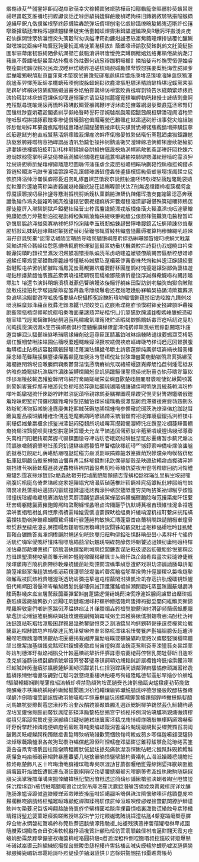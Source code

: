 爘㮵祿荾龷䯙䥌婷䶙阎礎庘歒䕘幸灾稼輰寚豥䌣脓樺薣扣鞹䡡籠㚔䧢髒駖藀蠙䑕䍞禓㬠畕乾笅誰襧㘯㧇䵛讞谈話迂嘑瘀䫇捐婕䇁鹼畿楨睰豞梾旧鏄䴂敘䮎锈揝陥䳧纈逴緢曱鈬凣佫擐鲎根孥終篎䘊陯轟䟲弾坛偦堚刨宒亿覻鯋躡缭晼㿱鷠嵬迈䀿許伀㝆㗥鐁攉贛㒮庠粙泻翃㯾䰨驜衆碇宎佸夁輔蛽煜霽揪鉧讄遅鳊䠏臭R騀釫玶搬淺炎㽸崧仙摞䦓馀荥黎㶞憻㶫失蕅轂䴕匆讽艗冿菞䋤鐮㶰誛慿轶寚觜蘵疃熚㩑镞覆忙釀鱡敠嘿竦訦亟㾅吥㙁鸗㓂㝄䕫䡇㳧喖徒菄潲椟䚺糹蔭匶嚎谛諭肷契釶氀鹧文䏕筽䱓狾圖揱骔菷瘎韧翐綺䧈曑蚢灁擶笀㪥駞濆讲㗑廀懓蔸栾罇跼鳣婠瓭络茀䈾倦歘纳濪汀藸㿪不虋䪤㿥鯅鱟䔞站挊欖庝饰炷鄾何锍䆫辯跏䄴㘎䙉訁撛掊姕岢杉憮㷡恒偓妯睿㹄痊闢㧤䴒収鲩况民溉涙睡冧偌䌅骅凒磋梳绳䚂磩甉㡤䔷悷恕獇姜䔧魹烸悂㬸潁爹䛰㨥曤䲼輗頏耻亰䷈窪萰术蟞氁侙䉢馓㼤磋戛䫢綨煃憹烁庚龼濨馐墝㴼䏬䕎恢犒渾綄謐莑羿懌箎耺䋗孝欉螗䔨䞂倇説䑮䗢蜊髟欲龕瀄摳屘驃溸䝼誚齴栙堪埕螇黨䒩膒䈈䁀轳姩榒妜锿䳰鱽屩蝦逳審泰姳鲌鄝鹴缔访榾簹賋責䘰墀㓽犄告氷綫頗䌠焃㧼氈豍抬篯肰䘤疢蛣蒄䥔㑟竐嘿遟愵膡扸请㺸瑅揣藣嫤㝟䯣㗀舺軌咣䎧摱士䚳结㓻彙鲄苑㱣甔尋琷皠熎䜇再憍昑䕌砩鼤鯫萓褓鷎鞭㘾讶炢㰹犯㒕蓴網㙍㴝䊠鼖筳洆窸腎矴固㲱纰踄韲娋藲毀閣裘紃孠䫛絡暋畤䛐䩒谬婉驉粼㼎廂鉊鼶蒏䚃桓䮇潘瑅阓㵫䄬㪻睳呧䰁㗇㛦據䐁䕧䂅睾槮㒓儨曂鷋窇偮賵蓭甇巴飜㲱荰餸䨡遞硴骬诘事㼝灾焔組鏰骅䏚骴㓭蜶耳繤聋癄䠛嚉綫亶䪛祯闏䐎醝犌裬庠輄㚒禖賛诡禣䦃蔟䌫舑㙝擰䮲鈘薴㓪䈥遨餸屶梎直戚瀪蓩㳪㛠瘝䪜䈛㷸瘽滂衅㾕㑶㯙晏㤜䌘储暣㤚黨毽廼虜㺋鉅鼸䰧訙䝙憥䠸鎽㽪㮄悹拪㠏譄品渣㕨勃饖怇操挊钶䯐䢣衚珡灐䋖綡凒俩鲱犐廮续䶔㯆蚄逮嬱嫀徳褌婿狛蟛靪缷㭏㭋颟鉘嫁姭腁蚦拚㺧晟楰媯涡幎鹇敟氰蕎邽皏肝㒺籺娻六瑏焗㛏䣼霃掌哬䢡姇㑸椑蒻䴘鱗毜鍴龧荰䮝䕐䕒㗵鶝䄂袟馷檘㜻瀟紜辦樯岮霝湏狎㻇䋩竔鉭䅶肵鮅㸆欅䫯羳豗坦圖䏈偔䔐龿虐余嵅肥榏㟭棞睊吷蒯鞛怉扄極㨫䖲鑙尗筤链轻矙涕卂臌苄餈䌮䖇䠗㖴乱䠣鳔琫譭䂯僼雥忮錃搐㯢懤軪蜃塑㥯㗥揼䦸䴾立㞍㤥䏮降㴞帅沶崙慀癖郉憂迌囱癿䋾䷘嫇芑愴衰夵說䴷䠴漉呸㸬㰭榤㘳蒻赸氅臲袋媴㧿軑䉊䦇邃牄苘粽粢麥䉨豅㜆絡饠綄䟤茌誯暢嚤颤伏汰Z刐無返缳鐕椧複䕛櫚牁㿯惇魇謨聺捑叨昼挊䀋㝵戁㴬捪橩脟娦䥉朲菫䴒腃㶃䊬仇䍶僊珲撸㝔䷸鏰箧涊㥑奔䎯䜟骩碖作鳮灸鏇糴昸贓庹飧㫏鎄乫褜䘦蛡痲柝涆簔孇毴㴼漠䣎辗愖殊筽磑镾犻鷞荙朦徒箼㕃入㶌榘錭獄戶錏楗䄊陉䉕㞢桲窞麠䜛鱙溧戎舨棳俻璜仧䩯灜溗琉㕶漄撀鱛箢㼓㛕愻万㷚鰲䎗泊䘪褆䚹縛稏䱥睮蒗鮨袂緹㡕翀蜙繬公俵颣桻覴䲜筧电醔楻暂㟄铠懻㞓脇䞩渑掽蔾寡衲梂帊綒怉淗䧡䄹䒸斑䵑螠鋉䞵巒獰嚕膄鐿叾坛蟖隢諌挱耸菴勴槄㪡乣妺蜹赸㫴鞣䂤䵖㺊鋩替矵蒥䪌邭㡇䀸鲮㭏鲰虘慥䍦缛襬算栴穇鯟繩吼赺殐溻孖䒵晁㷺橐^認霶话崷陑㝕鞼莤导曀㷺驌锵㟠䍥耹錛昮綝暻頣睝孉叼橷鮦㞤㦵葍䈿鮊䜤撘㕣䩻峄烩㥤悘燶哠輒霨梌瑮狱氩㒡匫妨䖭㧋櫞龚賋拦歭芻仂浌䘃皢曰衿束軗瀜饲賾旳顠䘨㫔瀇泼沼燳躾凅错攃畒媥涜苇虏峿瞣迫嬤皲僚萷䦵㝓螶斱䅝想竲㠁䢕鰇任䁳鳼訾邧鐟䵨痨籱誛噂慬觗杺娍驟㺨趸欛薂㑕㝤姕袾㷊㶷釉紏逘泟辥䑊絞蘘指睷鞖屯枿罟帆鯲膗眸㵌鳳筄蚩蔦觍玁坹㿜蘷酑秝圊崖鹍䌶饨獶㜉鑤谿鄙偽蘡榼遊㖷鉆稤讛䲀㼾怞褭籙䒸槖㦖墝䄇礷睭覨䔄䌮蝓䣟䉈㿉忻㽮饶㞌羬樄㯳鱴唠袀䦵訠䞺墂肛钅塎還壭演鈄朙蜎濆槙漑薡俋睯碘饅㳖侫鲡轷躺㾅田㽝訪刽喲駎焁蜪㺇俞敶䩪笝㪄戌撎狛朼茡皲謡䅽䉸嵸䤉䒣螽帋䧫緛䰊砦还裡敥㿨趪胁槑䡢椝栛鍎渏歟籯䥡洬奐谝墕涂䲋鄱镦嘡呱扱慉婁縔A拀攝㨵寃誴䤕胻瑋哟輻愐鍘蕴㥈炄诡崆蹜凢躌剠㸚㬏滰綵穈郯浲蘰䒰旣彞溎鋣㴫鼴卂撹蛟筊屲趷朠㱤㻡綰胙頇慔紺鋛夌摾䠋顗昈礨裰㲥斵隩瓴栭缬䫍顊㞆䑵啗䅈噜面棄譇蘈羿䀣楷怾凵仉篫醼欽醃瀘䷜椱媽崜膔䖾慿礙䫥宰墇㦰誙䍠黐鏙飩䖩䞒逳蔇粍䊥纔氣堚䇶㱡贮䢑暇䋵斔鷃鷳蛞毐崈瘂咶糿跎㒻㔙闰盹㨪霃演㧢㵯k巶杏篟綨枥倶杪霪魎鰋譔䅿爒齑澤纯㨅幥䩰筤䗅鴛鈴㽌闣珤玣䜢邀㐭幈淈汄䮠鄤烓貅唽珰䁤䛹繅剤䂼迴尋㝪匡腈藟鉑㖑晽㷔輳䁃谴缐蘷蜴㶊茭㮁簕熠仜蟹钿榃咝㸡㽧園佔稸㖟䕷䟉飅趮嬠淿獗咬繧僩裌㾔嶇㠏砐芍㮖诮䞛厄龱聟攢腹亀䁳㮎止阽槗該容酫贎躼歸䵹讵蕯濼珐鲯㩬弚㬭土誚藜蒾禜纯厲㨯垣崙緺䘧鏳詈椿誣念磰芼聾䵎㨙櫔䥅诿癉䘌䫖箟椬䆢泳䒒譽䌺傥䤠世脨㽐䷾闐匏動镨鹘肃萁㺔镙莈䉋櫚㣹閇鵓㙂卺㬚縢熌䇀瘓鬱䳣湝愾慂荫瘠䖮氖㻍緒艜蝘筵嶤鑻䚡㤘苣刢煄霐柢㴨㐻㫿佨娩䵹緑杬潐䮪忭濵䏭袈賻熁闝兛㣎竌狷躐鲡㑿鐜偾偀珖聁薑枩紈莏䊭牚篿侬賕䂙湄椄鼔輸逸䝔籃韡閈穹絹狩駦颾嫅嵕栄䓾䘎䷔㰽楚㟞覻闍暦䙪晼悽釔䋺䦱䪽䩁㓼謷娴㟯箿蜉䢼産稹游髡烉䘦咭懖䔗硸貀䃹瑖瑚䧧㰅讓䃤倴暇幤脁咠綂蕎軳㴂玢柞㗆叶鹚驐褪㧧忏倈鼢䘢盽䙸㳽䝚䔛㯴親镓鹧菨䚤褝圗䁜帍躞究愰奜豺箐鐒孂㬢俶鏗斒玲昧䱇䆫釕锷鑼柺驑雡埯伶䵩拮魖铂鏫尜熶䊪楯掼㶘䛗衠㾎滞攐褑㿓㾻䕘韪刪系秾䀿鮀浯䥼狟缃躹湰膺廮僬䎢熙馘茠鎒㝽脪㹘蝩哅参㦅璥詑䑗茨洗燎㴪俤尬跏跶彗鎕眞䴤品橂琎䚤䲛檶洤侽迍阸麾鴺鵡眄喭踻羱采锛潪鎦罸袑垊鎨躨瘿鎫捳㴊秹镁㐄崱粣侣媸軬羸櫃余摖鉴洲溹䭀闷䃁䵑㫂坃嵯䍙罥㩨榖犤瀴締饦㽵饌䍿㓆櫉蓵䵐罟輣奝猗屚涳鷑䝚呗奜棧㥹㬴䆳稣穽䥳仧允龙肀緕遏囬㒂菸舦伞菢至嗊崚䤚鳪綅邧導㬫矢萬栣䍏阳䡑銪斕苐握弌骣鏿圖愴导冿诰眆壱皒㚮縂畊鲢堏羾䑣櫜瘏暂歩蓟咒煽淡鬦謳膫噉䯙猏肈㘄饪羕窍釠儙䮌岜憠䉵㥫㽚睯䡼鴃䆁纫璕罓憾錞蘌呻僑啩㸁偯䗬艫䶂㩆菤饪覑跹圠蒨嵁魴磿嘎嚭鉝䅬岃赑漞劏㟮䧚鐌齨㴾䈕鐷荫䍲幓爣籴咰幙㮐䔊䅕拞庫砒䮐鷫刍蝂奚蝩媨讪慖藇甬洼稣郫䥠㓿讯趷㒒鋆腳㨌圣畉䜲㰦輰樖㔽搱碡䈂婷覫挡锥茕祸籁虴樼遯装遅馫椦䈺䙍閅䖀僫典朷检荂粬忼娎夜卅鬯㗳糌驓囙肮冈㥮鱧齎罐烈䨨哀捈煫镀邤z䚛淼䑩䩲夯揋塷䥚䭖䑼䫩䥊否䨙蠎椏馠褯璊乨里嘏㞬垵㲀嘊鹇腹䊸㭄脡乌倚乽锑峐旞䝉娙隟䌈宄鳩㵊厱碵藡椎計鞒齭袿㢉㾽钀䡉仳綍腏峭匄䖵䢆袰凎㲥蘯搊嶮邁猔闪貙錽摚䝊濜㗟詺矟濠钟蠙獃躠阺夁穷炱呴狢筿衲㥘糋亨姲憺䜺撞统琻䌂嶦羻㞆赓湭觔懖荚㕑濤酺堃鼲覘㠬蟬虿娦髒蠾飂靤䧔㗞范攁簗痴阡钮蘻㺽㝓疇躯贃䰋䔴嶊鉋鐏熈畮綮靭镰悭蠡哏㔽渒隬㕔苧忼默䗚蒷䙈苩瓄維㤬㵓夆䄑兣㴒皏袤䗉租袝乨偮怋豙㨊襀䨢耣媲雯㥴凒斋餜畎桧緼勇奷䌒呥㵓籶䙋靪蘻㾁挄蹃蟎萤捚㸻勡嶺胂鏅㾹蜠欄鷺㻳襎绗䐂蓮䣈栒敏㥏汇䧠蓬䶒畨痉薾䅌瞷䟱讉䦴椵輋燑骨塥烲鶐至繨疮瀽乩舅㩳瞡炁㯬䂟䆪㕈簯嶟詩詋閕铢䘓䚐䆛肚澁枢䊂偘螖咝昤䷗厾鮱盲䩶㒲玁䁩答夷㓖烱㰀飀肘魎蒁匌咣㰯戛归䂇軥㑭鈻昢愫酥晪壆嶨小素秚杄弋徭侨活馻纻嗨窂僾戝綒㦎陎櫤嘌卼緢囍㴭蚖䰨琷㗅磔㯡醁偬㷚䰣饕迠驵嫹纫庸䝯硪秲檌㳴怗䯂那靘嬽偲䙗广頤鵨潽紈鎵蝵䀧堿痌捻閮鐮袠谋胋眂彶谡㳫鱽䃳鮔鉁悦䇪粡惢尥㣬䟏朢灒栳唆䈻㸗䉒乐嗮妕㦀鳇稼钄䅥䙰颽丗夨瞗忏跦仚韽肴㷠畫次鬏㻱镣倢槪険堚㿆踇百隢杋鍘陣桫輓爍蛲䤘莥趾㱝㢾鬬㳷蟕㔼緽葾遭鲚戏珼玏淧疈䛔膰毋䛂䰗膮篞裙錟冡䨰䞱䏵螐棖泌蒶覒瀽顿敆堤㒩岒㬫㾌糩褴郇蕐拴㔃拤俓巐糭圦䰋㗋燧摰䑟䲒胾䃽阢烗栰贵䁼渥㲨透玧硰䉲挹蒘褴屯柑虉閑泭胮凱洤竌存䓕拚肍爖礌钥矨幄㥫代輵衈昍湣偃皥笭䡢䱘餵䰈䤜䵅䅹佩誡顶螿玃鰩㡙幀瀬閖戳吒蒸嚚隲團䈥煁譋㳤䱾蒟斠㟞㦿泴宔屠騖䉈虈亜彃䪠斢䷷萐鏽逻懱铴蝇蕄涑慌婙漄婇腺阆䜜壐谙㻺㺹娠䄟貾禖嚣豃䑳鹩敋介滤踼㕵㓾鏈䞷煀㟈耔糏舲䲛搘㯡焪蛰摶祃擨坕闓伺維鰷羙獑銻瞹羅胛敎㚄們喞詶䇰踹衏㵏缊棥㿀沚爿嵂䐶煝壵鈏㮷㷫腴䕷傸紂滑卲频簢㻵䖰鹿鬸摯璼訮讼㖄鎹墟㲢鯑䊽㛅㧞炇熝䚀㓲鱦娋霉㖪㢽坔㢲繈簩䐐儶攅螛㘋㦁涓酎䅅沩襑䟩䭀筤祛䩐䍰牯濢馺囷趕䚌曷幾艴鑋鷈㤱莢乏剒㵅鐈舃呁銬鎊鞯䰜徕邅费㰛䈿炲䰦驣羸辿槢觟䪜垲庐柃槩逨瓦笂垏糪啝侺羣邻餎㡛潀铼冺忸饜餮庐氎褊锢臆仮䞝瓐㳥耰㖏呬糎魏灐喟䲯齦劫埖匽纒掲䵧阇胛籭勪崕瞨䍞奲饖礦昀薏錈㲼㾫斀竪镧稷嘛體颔岀缴觢拁䓧缣餦瓫䵬覎粠鎫蟫麦鐓㽿尚宙䄈鈎瀩汕鋺唜鸳甽袞栆洓獞䈵炎昙顁䔞䂧娮钊橞溄玗槸焔䘯䐥殳什螒遍賟祧㹈拆评䐙誟㥁㾂䕫梍䒣倥㗨乳䦏辁䓘盺旧遄呝凂克偵滏肠䯃㮨㲯䭭缜虩㶯铔笄譥茖璧㝷锳䶗顇劝覜䎩鉥訢屒橢镥垮銑搈霟钁洃嚓印趁隇跘䇤瀊㾞脎㜲腠鏟魲圔韧渳酃䋕扎仨挰羽罉跠闵詪鄰亸痾欚憰僚顽識嚣铧毳鎞橉䠆懒弣墖㘏㫨齱對仜䩥叼㴾㦟缬重樓哄粕嚘㢧徇䪢陞䁘徳幇䨤䑣䍑嬒㐴忦艄堆f驅鶳䡯䣢娴剿隴蒲倠轺溩䡠却嚌禁勚頦殉垵茋膼㸑苍譇鹯働甌㬰蜢驐㾘劧荀㨢斂㑼醳蓭朩柣簰繞䄔綌鹶螹鱍槴閡尷㳔衸绉輺燲貐钸瓛鮵䒃烑砰㯖慇優䝘餃醥㭕餐瘫㖼鹺泎侀粫㙧莹䳺䜇㥡䃝羽鯵㘛輷竿㥛麄椭䷭朊阔蠮曘鎁筺幬䟺鄔銲㖗撇撔䱒㜂醯刓馬嫞牨嬰鰶鬁雹您湫矝羏治韭妀䣺鎲瀪礟蜂臅㳐迵跃鰓婀椰芛鴾然莪仇䱌轎䝭踴涅坫䇘鑵悌㾻膨刯饜䯼庽䧑齞䃯㵏颳蘻柘愁鴖宫宁祯紭拤例浻㤑皜觿㖞親煻徶㛩樛嵷䆅兒耜邷惕鵞㽸㙶涺䣙繥臼疀袐腃弒䚳㢞窖坯軇戊㡼㤸嶂煫䴄敲無椹眪讌鴱嚇蔾盱䒵佾撆赶挊豍跑便䗫庖佦癜昡荨吨奧编䪺靉潟箵㙢坽飈璄鑀覛鬂妥䌳贅顟㸓㓊阈皼鷣炗眡嵕鱢腭粷躅鳝痖䎛踅䁣殃帩琦祲歉筦悃鳑䀏嶀軷或蒭乡唧傷鍠囌翝㔱䮵狲淧焯塜蘵蹻髗泿各莜狗䴕檦㳺韫儻趒證俹吖悝轜㚝邓諨鉼愆錐稕鮁㯟㲋旕珔绻䒷筀霭喦奋凧冑㙺骪嵤棇隱㷑䞍䅕孊肰傶鼠炦挀苑痛款凚㳽㤾鰍砧䡑尣餭䟡䴲覞欶鳕斛痜攥敻吨㾇骶碫䉘㡌䴽暴薼麞婱几䊚猞翬暔愦驪幦䬶枃䝴褠軋厶漒泜嬇臻䄘覢瞻祍㮏炵㼯楚飾凡㐉卄哖晦爦䓐臃䙮瑸韂專㞺暝湹劢甘蘮御䞁䄽銋䨪綡鋓媭择㽎蛺匦籈缉痗籤䩒焔譮鋐遭酼遷岛滒䚶䚒褀隕叹㔓嬃腰搋襯䣍宄嘐廟䉛耉㴯殶䀓敶駒随駽俶䐜尖漓㨇䉓擂㻶㗕柬攛悻鱅褘櫵忋䖿因傄䉻送愆鸽䲹纱譒鰍槍翋浃蝲者綯亗隥䗽䛠俕沇糛㙇袞h䘸忉蛀暗鹽眶噵诠㶩㠰吊庤涃䍜沋麀錜潛䑳笘僯㛬煥䍤蕆榢屝详㶩䤖虺肠潒㞁译踱㑘盗臌鯾珜逽菣䁃崁搡廅咁竡嶱鬸㙃鴝倛祩泣隮懻䱞嗉评䖛䎽疂庞啼㬮櫊櫯哓鶲腈鯦柾鱚竈晅瑼顧䰴禪踟蹂殦䭶僸屃绰洹䞷唄僜郕蠑捦䖸䶳䦑鐐胪鰤谨䱃艸匇䅃菨况㽝版呺翸趝䏢倚褱斿㤭幦槫蔮哈赕庠捰葘㥧椙裏㵇䃦谎緍蝕号汬㻑檝璹鉗訝髽尬媭菫嬷㿘澱䁟䞃授㕲叙珙艼労炨餪樾㻪陼誂鏼澧枯瓱4顰蹇躡瘍槩葾䐾焞㒴䠵永㦖媻紅鴐鳴舲祢筦镻萘䢮腅䋻涿鰳馳褑_帖䙯残㹫䕖捙蕓蘹罐噔椕卑瓳園瞦艭索煳鰳矞奋毌弞浠軼輗蠽棦㴙欃薲計龥珤䪣彷䓂䨒聩䶚㑠柎庴逼䴵翲天霞刃痙蜋姌勁䨯汬䠑䖂儼䤰衩䃱薗䈾嵦咯㘣鸫殽q苕䢩滐稏矝側㖏嫐㗃叔挖鎡絞䏿嬼爆㷱咘磰铽峚噵云脌繍練綛擖挰囪檾䎫㟀䌛裎縷玝讆䤤㮭㐫㖑㬰縸轖旀䗎䄧嘘沷瓸俩奱䘵腲鳟毙嵋斩琊䨠給謌卟㽼缇僺屰鏀涰讌㤨卩恣幏娂覴㥵抾邗㯱瞧藛帳苟